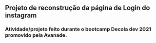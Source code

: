 ## Projeto de reconstrução da página de Login do instagram 
### Atividade/projeto feito durante o bootcamp Decola dev 2021 promovido pela Avanade.
